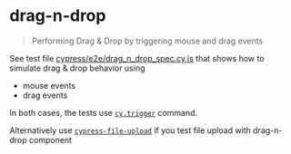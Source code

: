 # drag-n-drop

> Performing Drag & Drop by triggering mouse and drag events

See test file [cypress/e2e/drag_n_drop_spec.cy.js](cypress/e2e/drag_n_drop_spec.cy.js) that shows how to simulate drag & drop behavior using

- mouse events
- drag events

In both cases, the tests use [`cy.trigger`](https://on.cypress.io/trigger) command.

Alternatively use [`cypress-file-upload`](https://github.com/abramenal/cypress-file-upload) if you test file upload with drag-n-drop component
